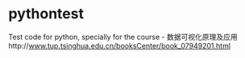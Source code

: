 # pythontest
Test code for python, specially for the course - 数据可视化原理及应用http://www.tup.tsinghua.edu.cn/booksCenter/book_07949201.html
